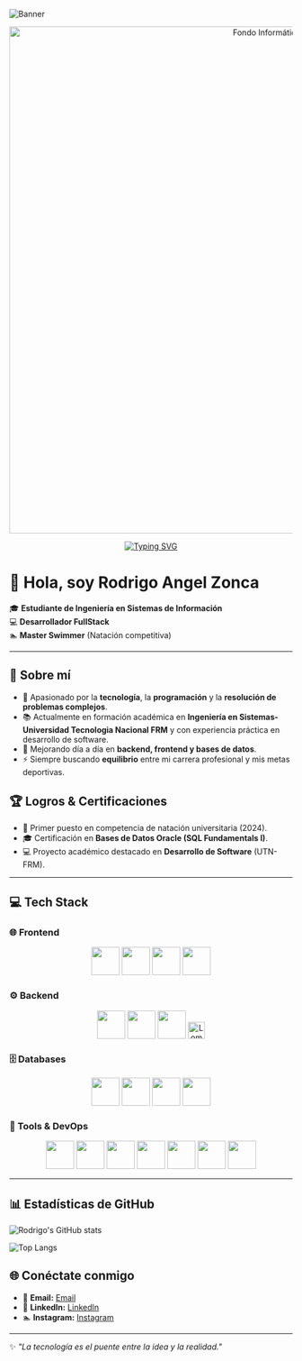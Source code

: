 <!-- Banner dinámico azul marino -->
![Banner](https://capsule-render.vercel.app/api?type=waving&color=000080&height=250&section=header&text=Rodrigo%20Zonca%20👨‍💻&fontSize=50&fontColor=ffffff&animation=fadeIn&fontAlignY=35&desc=Ingeniero%20en%20Sistemas%20|%20FullStack%20Developer%20|%20Master%20Swimmer&descSize=20&descAlignY=55)

<!-- Fondo informático dinámico -->
<p align="center">
  <img src="https://www.svgbackgrounds.com/wp-content/uploads/2021/05/circuit-board-dark.svg" alt="Fondo Informático" width="900"/>
</p>

<!-- Efecto máquina de escribir -->
<div align="center">

[![Typing SVG](https://readme-typing-svg.herokuapp.com?font=Fira+Code&size=22&pause=1000&color=00FF7F&center=true&vCenter=true&width=700&lines=💻+Ingeniero+en+Sistemas+de+Informaci%C3%B3n;⚡+FullStack+Developer;☕+Java+%7C+Python+%7C+C%2B%2B+%7C+JS+%7C+CSS+%7C+HTML5;🗄️+Oracle+%7C+MongoDB+%7C+PostgreSQL;🏊+Apasionado+por+la+Nataci%C3%B3n)](https://git.io/typing-svg)

</div>



# 👋 Hola, soy Rodrigo Angel Zonca  

🎓 **Estudiante de Ingeniería en Sistemas de Información**  
💻 **Desarrollador FullStack**  
🏊 **Master Swimmer** (Natación competitiva)  

---

## 🚀 Sobre mí  
- 🎯 Apasionado por la **tecnología**, la **programación** y la **resolución de problemas complejos**.  
- 📚 Actualmente en formación académica en **Ingeniería en Sistemas-Universidad Tecnologia Nacional FRM** y con experiencia práctica en desarrollo de software.  
- 🌱 Mejorando día a día en **backend, frontend y bases de datos**.  
- ⚡ Siempre buscando **equilibrio** entre mi carrera profesional y mis metas deportivas.
  
## 🏆 Logros & Certificaciones  
- 🥇 Primer puesto en competencia de natación universitaria (2024).  
- 🎓 Certificación en **Bases de Datos Oracle (SQL Fundamentals I)**.  
- 💻 Proyecto académico destacado en **Desarrollo de Software** (UTN-FRM).  

---

## 💻 Tech Stack  

### 🌐 Frontend  
<div align="center">  
  <img src="https://cdn.jsdelivr.net/gh/devicons/devicon/icons/html5/html5-original.svg" width="50" height="50"/>  
  <img src="https://cdn.jsdelivr.net/gh/devicons/devicon/icons/css3/css3-original.svg" width="50" height="50"/>  
  <img src="https://cdn.jsdelivr.net/gh/devicons/devicon/icons/javascript/javascript-original.svg" width="50" height="50"/>  
  <img src="https://cdn.jsdelivr.net/gh/devicons/devicon/icons/react/react-original.svg" width="50" height="50"/>  
</div>  

### ⚙️ Backend  
<div align="center">  
  <img src="https://cdn.jsdelivr.net/gh/devicons/devicon/icons/java/java-original.svg" width="50" height="50"/>  
  <img src="https://cdn.jsdelivr.net/gh/devicons/devicon/icons/python/python-original.svg" width="50" height="50"/>  
  <img src="https://cdn.jsdelivr.net/gh/simple-icons/simple-icons/icons/assemblyscript.svg" width="50" height="50"/>  
  <a href="https://projectlombok.org/" target="_blank">
  <img src="https://img.shields.io/badge/Lombok-BC0F0F?style=for-the-badge&logo=java&logoColor=white" height="30" title="Lombok"/>
</a>

</div>  

### 🗄️ Databases  
<div align="center">  
  <img src="https://cdn.jsdelivr.net/gh/devicons/devicon/icons/mysql/mysql-original.svg" width="50" height="50"/>  
  <img src="https://cdn.jsdelivr.net/gh/devicons/devicon/icons/postgresql/postgresql-original.svg" width="50" height="50"/>  
  <img src="https://cdn.jsdelivr.net/gh/devicons/devicon/icons/mongodb/mongodb-original.svg" width="50" height="50"/>  
  <img src="https://cdn.jsdelivr.net/gh/devicons/devicon/icons/oracle/oracle-original.svg" width="50" height="50"/>  
</div>  

### 🔧 Tools & DevOps  
<div align="center">  
  <img src="https://cdn.jsdelivr.net/gh/devicons/devicon/icons/git/git-original.svg" width="50" height="50"/>  
  <img src="https://cdn.jsdelivr.net/gh/devicons/devicon/icons/github/github-original.svg" width="50" height="50"/>  
  <img src="https://cdn.jsdelivr.net/gh/devicons/devicon/icons/docker/docker-original.svg" width="50" height="50"/>  
  <img src="https://cdn.jsdelivr.net/gh/devicons/devicon/icons/linux/linux-original.svg" width="50" height="50"/>  
  <img src="https://cdn.jsdelivr.net/gh/devicons/devicon/icons/intellij/intellij-original.svg" width="50" height="50"/>  
  <img src="https://cdn.jsdelivr.net/gh/devicons/devicon/icons/vscode/vscode-original.svg" width="50" height="50"/>  
  <img src="https://cdn.jsdelivr.net/gh/devicons/devicon/icons/postman/postman-original.svg" width="50" height="50"/>  
</div>  


---
## 📊 Estadísticas de GitHub  

![Rodrigo's GitHub stats](https://github-readme-stats.vercel.app/api?username=roodriizonca45&show_icons=true&theme=radical)  

![Top Langs](https://github-readme-stats.vercel.app/api/top-langs/?username=roodriizonca45&layout=compact&theme=radical)  

## 🌐 Conéctate conmigo  

- 📧 **Email:** [Email](mailto:roodriizonca45@gmail.com)  
- 💼 **LinkedIn:** [LinkedIn](https://www.linkedin.com/in/rodrigo-zonca-514438350?utm_source=share&utm_campaign=share_via&utm_content=profile&utm_medium=ios_app)  
- 🏊 **Instagram:** [Instagram](https://www.instagram.com/zoncarodri14?igsh=bWFlcGNyZXBhazAy&utm_source=qr)  

---

✨ _"La tecnología es el puente entre la idea y la realidad."_  
